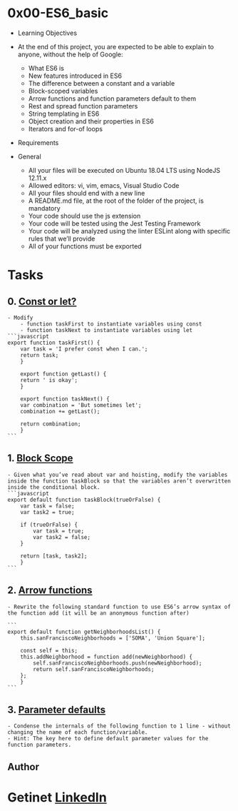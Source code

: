 # 0x00-ES6_basic
- Learning Objectives
- At the end of this project, you are expected to be able to explain to anyone, without the help of Google:

    - What ES6 is
    - New features introduced in ES6
    - The difference between a constant and a variable
    - Block-scoped variables
    - Arrow functions and function parameters default to them
    - Rest and spread function parameters
    - String templating in ES6
    - Object creation and their properties in ES6
    - Iterators and for-of loops

- Requirements
- General
    - All your files will be executed on Ubuntu 18.04 LTS using NodeJS 12.11.x
    - Allowed editors: vi, vim, emacs, Visual Studio Code
    - All your files should end with a new line
    - A README.md file, at the root of the folder of the project, is mandatory
    - Your code should use the js extension
    - Your code will be tested using the Jest Testing Framework
    - Your code will be analyzed using the linter ESLint along with specific rules that we’ll provide
    - All of your functions must be exported

# Tasks

## 0. [Const or let?](https://github.com/gama1221/alx-frontend-javascript/blob/main/0x00-ES6_basic/0-constants.js)
    - Modify
        - function taskFirst to instantiate variables using const
        - function taskNext to instantiate variables using let
    ```javascript
    export function taskFirst() {
        var task = 'I prefer const when I can.';
        return task;
        }

        export function getLast() {
        return ' is okay';
        }

        export function taskNext() {
        var combination = 'But sometimes let';
        combination += getLast();

        return combination;
        }
    ```
## 1. [Block Scope](https://github.com/gama1221/alx-frontend-javascript/blob/main/0x00-ES6_basic/1-block-scoped.js)
    - Given what you’ve read about var and hoisting, modify the variables inside the function taskBlock so that the variables aren’t overwritten inside the conditional block.
    ```javascript
    export default function taskBlock(trueOrFalse) {
        var task = false;
        var task2 = true;

        if (trueOrFalse) {
            var task = true;
            var task2 = false;
        }

        return [task, task2];
        }
    ```
## 2. [Arrow functions](https://github.com/gama1221/alx-frontend-javascript/blob/main/0x00-ES6_basic/2-arrow.js)
    - Rewrite the following standard function to use ES6’s arrow syntax of the function add (it will be an anonymous function after)
    
    ```
    export default function getNeighborhoodsList() {
        this.sanFranciscoNeighborhoods = ['SOMA', 'Union Square'];

        const self = this;
        this.addNeighborhood = function add(newNeighborhood) {
            self.sanFranciscoNeighborhoods.push(newNeighborhood);
            return self.sanFranciscoNeighborhoods;
        };
        }
    ```

## 3. [Parameter defaults](https://github.com/gama1221/alx-frontend-javascript/blob/main/0x00-ES6_basic/3-default-parameter.js)
    - Condense the internals of the following function to 1 line - without changing the name of each function/variable.
    - Hint: The key here to define default parameter values for the function parameters.

## Author
# Getinet [LinkedIn](https://www.linkedin.com/in/getinet-mekonnen/)